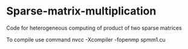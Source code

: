 # Sparse-matrix-multiplication
Code for heterogeneous computing of product of two sparse matrices

To compile use command nvcc -Xcompiler -fopenmp spmm1.cu
